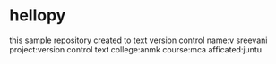 # hellopy
this sample repository created to text version control
name:v sreevani
project:version control text
college:anmk
course:mca
afficated:juntu
